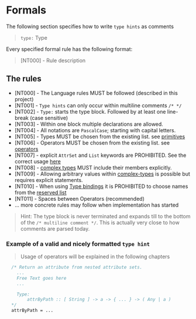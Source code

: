 # Formals

The following section specifies how to write `type hints` as comments

> `type:` Type

Every specified formal rule has the following format:

> [NT000] - Rule description

## The rules

- [NT000] - The Language rules MUST be followed (described in this project)
- [NT001] - `Type hints` can only occur within multiline comments `/* */`
- [NT002] - `Type:` starts the type block. Followed by at least one line-break (case sensitive)
- [NT003] - Within one block multiple declarations are allowed.
- [NT004] - All notations are `PascalCase`; starting with capital letters.
- [NT005] - Types MUST be chosen from the existing list. see [primitives](./basic.md)
- [NT006] - Operators MUST be chosen from the existing list. see [operators](./operators.md)
- [NT007] - explicit `AttrSet` and `List` keywords are PROHIBITED. See the correct usage [here](./complex.md)
- [NT008] - [complex types](./complex.md) MUST include their members explicitly.
- [NT009] - Allowing arbitrary values within [complex-types](./complex.md) is possible but requires explicit statements.
- [NT010] - When using [Type bindings](./operators.md#type-binding) it is PROHIBITED to choose names from the [reserved list](./types.md)
- [NT011] - Spaces between Operators (recommended)
- ... more concrete rules may follow when implementation has started

> Hint: The type block is never terminated and expands till to the bottom of the `/* multiline comment */`. This is actually very close to how comments are parsed today.

### Example of a valid and nicely formatted `type hint`

> Usage of operators will be explained in the following chapters

```nix
  /* Return an attribute from nested attribute sets.
    ...
    Free Text goes here 
    ...

    Type:
        attrByPath :: [ String ] -> a -> { ... } -> ( Any | a )
  */
  attrByPath = ...
```
